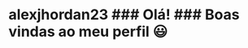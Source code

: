 # alexjhordan23                                                             ### Olá!                            ### Boas vindas ao meu perfil 😃 
